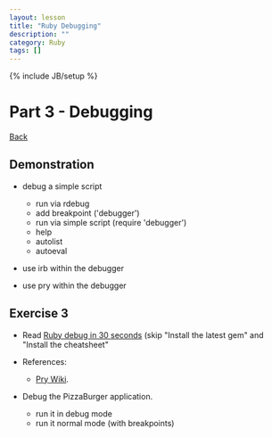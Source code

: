 ```yaml
---
layout: lesson
title: "Ruby Debugging"
description: ""
category: Ruby
tags: []
---
```

{% include JB/setup %}

Part 3 - Debugging
==================

[Back](../index.html)

Demonstration
-------------

-   debug a simple script

    -   run via rdebug
    -   add breakpoint ('debugger')
    -   run via simple script (require 'debugger')
    -   help
    -   autolist
    -   autoeval

-   use irb within the debugger
-   use pry within the debugger

Exercise 3
----------

-   Read [Ruby debug in 30
    seconds](http://pivotallabs.com/users/chad/blog/articles/366-ruby-debug-in-30-seconds-we-don-t-need-no-stinkin-gui-)
    (skip "Install the latest gem" and "Install the cheatsheet"
-   References:

    -   [Pry Wiki](https://github.com/pry/pry/wiki/).

-   Debug the PizzaBurger application.

    -   run it in debug mode
    -   run it normal mode (with breakpoints)


